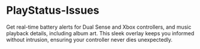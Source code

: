 # PlayStatus-Issues
Get real-time battery alerts for Dual Sense and Xbox controllers, and music playback details, including album art. This sleek overlay keeps you informed without intrusion, ensuring your controller never dies unexpectedly.
